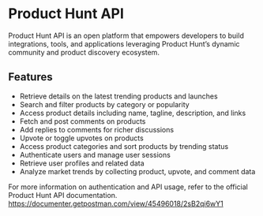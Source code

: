 # Product Hunt API

Product Hunt API is an open platform that empowers developers to build integrations, tools, and applications leveraging Product Hunt’s dynamic community and product discovery ecosystem.

## Features

- Retrieve details on the latest trending products and launches
- Search and filter products by category or popularity
- Access product details including name, tagline, description, and links
- Fetch and post comments on products
- Add replies to comments for richer discussions
- Upvote or toggle upvotes on products
- Access product categories and sort products by trending status
- Authenticate users and manage user sessions
- Retrieve user profiles and related data
- Analyze market trends by collecting product, upvote, and comment data

For more information on authentication and API usage, refer to the official Product Hunt API documentation.
https://documenter.getpostman.com/view/45496018/2sB2qi6wY1
